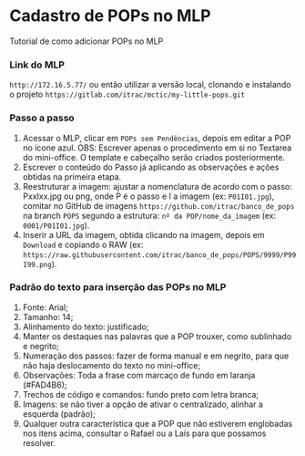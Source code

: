 Cadastro de POPs no MLP
==============

Tutorial de como adicionar POPs no MLP

### Link do MLP

`http://172.16.5.77/`
ou então utilizar a versão local, clonando e instalando o projeto `https://gitlab.com/itrac/mctic/my-little-pops.git`

### Passo a passo

1. Acessar o MLP, clicar em `POPs sem Pendências`, depois em editar a POP no ícone azul. OBS: Escrever apenas o procedimento em si no Textarea do mini-office. O template e cabeçalho serão criados posteriormente.
2. Escrever o conteúdo do Passo já aplicando as observações e ações obtidas na primeira etapa.
3. Reestruturar a imagem: ajustar a nomenclatura de acordo com o passo: PxxIxx.jpg ou png, onde P é o passo e I a imagem (ex: `P01I01.jpg`), comitar no GitHub de imagens `https://github.com/itrac/banco_de_pops` na branch `POPS` segundo a estrutura: `nº da POP/nome_da_imagem` (ex: `0001/P01I01.jpg`).
4. Inserir a URL da imagem, obtida clicando na imagem, depois em `Download` e copiando o RAW (ex: `https://raw.githubusercontent.com/itrac/banco_de_pops/POPS/9999/P99I99.png`).

### Padrão do texto para inserção das POPs no MLP

1. Fonte: Arial;
2. Tamanho: 14;
3. Alinhamento do texto: justificado;
4. Manter os destaques nas palavras que a POP trouxer, como sublinhado e negrito;
5. Numeração dos passos: fazer de forma manual e em negrito, para que não haja deslocamento do texto no mini-office;
6. Observações: Toda a frase com marcaço de fundo em laranja (#FAD4B6);
7. Trechos de código e comandos: fundo preto com letra branca;
8. Imagens: se não tiver a opção de ativar o centralizado, alinhar a esquerda (padrão);
9. Qualquer outra característica que a POP que não estiverem englobadas nos itens acima, consultar o Rafael ou a Laís para que possamos resolver.
